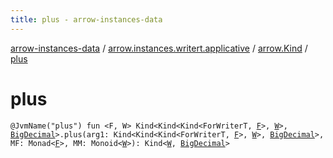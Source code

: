 ```yaml
---
title: plus - arrow-instances-data
---
```


[arrow-instances-data](../../index.html) / [arrow.instances.writert.applicative](../index.html) / [arrow.Kind](index.html) / [plus](./plus.html)

# plus

`@JvmName("plus") fun <F, W> Kind<Kind<Kind<ForWriterT, `[`F`](plus.html#F)`>, `[`W`](plus.html#W)`>, `[`BigDecimal`](http://docs.oracle.com/javase/6/docs/api/java/math/BigDecimal.html)`>.plus(arg1: Kind<Kind<Kind<ForWriterT, `[`F`](plus.html#F)`>, `[`W`](plus.html#W)`>, `[`BigDecimal`](http://docs.oracle.com/javase/6/docs/api/java/math/BigDecimal.html)`>, MF: Monad<`[`F`](plus.html#F)`>, MM: Monoid<`[`W`](plus.html#W)`>): Kind<`[`W`](plus.html#W)`, `[`BigDecimal`](http://docs.oracle.com/javase/6/docs/api/java/math/BigDecimal.html)`>`
